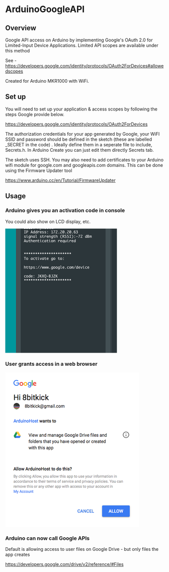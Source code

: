 # ArduinoGoogleAPI


## Overview

Google API access on Arduino by implementing Google's OAuth 2.0 for Limited-Input Device Applications. Limited API scopes are available under this method

See - https://developers.google.com/identity/protocols/OAuth2ForDevices#allowedscopes

Created for Arduino MKR1000 with WiFi.


## Set up
You will need to set up your application & access scopes by following the steps Google provide below.  

https://developers.google.com/identity/protocols/OAuth2ForDevices

The authorization credentials for your app generated by Google, your WiFI SSID and password should be defined in the sketch (these are labelled \_SECRET in the code) . Ideally define them in a seperate file to include, Secrets.h. In Arduino Create you can just edit them directly Secrets tab.

The sketch uses SSH. You may also need to add certificates to your Arduino wifi module for google.com and googleapis.com domains. This can be done using the Firmware Updater tool

https://www.arduino.cc/en/Tutorial/FirmwareUpdater

## Usage
### Arduino gives you an activation code in console
You could also show on LCD display, etc.

![alt text](https://github.com/8bitkick/ArduinoGoogleAPI/blob/master/console.png)


### User grants access in a web browser

![alt text](https://raw.githubusercontent.com/8bitkick/ArduinoGoogleAPI/master/allow.png)


### Arduino can now call Google APIs
Default is allowing access to user files on Google Drive - but only files the app creates

https://developers.google.com/drive/v2/reference/#Files
